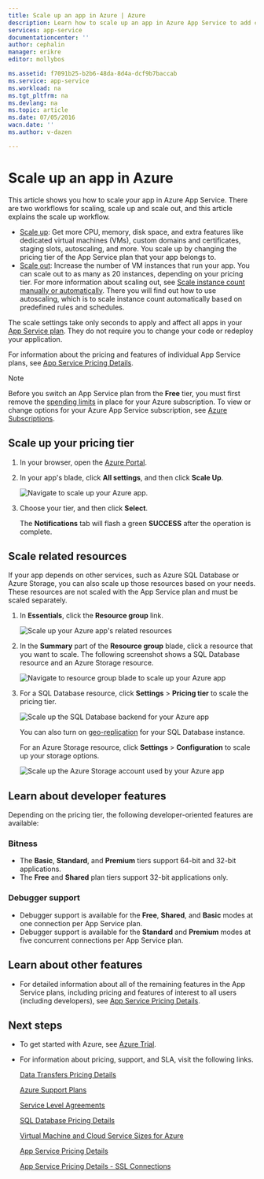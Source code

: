 ```yaml
---
title: Scale up an app in Azure | Azure
description: Learn how to scale up an app in Azure App Service to add capacity and features.
services: app-service
documentationcenter: ''
author: cephalin
manager: erikre
editor: mollybos

ms.assetid: f7091b25-b2b6-48da-8d4a-dcf9b7baccab
ms.service: app-service
ms.workload: na
ms.tgt_pltfrm: na
ms.devlang: na
ms.topic: article
ms.date: 07/05/2016
wacn.date: ''
ms.author: v-dazen

---
```

# Scale up an app in Azure
This article shows you how to scale your app in Azure App Service. There are two workflows for scaling, scale up and scale out, and this article explains the scale up workflow.

* [Scale up](https://en.wikipedia.org/wiki/Scalability#Horizontal_and_vertical_scaling): Get more CPU, memory, disk space, and extra features
  like dedicated virtual machines (VMs), custom domains and certificates, staging slots, autoscaling, and more. You scale up by changing the pricing tier of the
  App Service plan that your app belongs to.
* [Scale out](https://en.wikipedia.org/wiki/Scalability#Horizontal_and_vertical_scaling): Increase the number of VM instances that run your app.
  You can scale out to as many as 20 instances, depending on your pricing tier. For more information about scaling out, see
  [Scale instance count manually or automatically](../monitoring-and-diagnostics/insights-how-to-scale.md). There you will find out how
  to use autoscaling, which is to scale instance count automatically based on predefined rules and schedules.

The scale settings take only seconds to apply and affect all apps in your [App Service plan](../app-service/azure-web-sites-web-hosting-plans-in-depth-overview.md).
They do not require you to change your code or redeploy your application.

For information about the pricing and features of individual App Service plans, see [App Service Pricing Details](https://www.azure.cn/pricing/details/app-service/).  

> [!NOTE]
> Before you switch an App Service plan from the **Free** tier, you must first remove the [spending limits](https://www.azure.cn/pricing/spending-limits/) in place for your Azure subscription. To view or change options for your Azure App Service subscription, see [Azure Subscriptions][azuresubscriptions].
> 
> 

<a name="scalingsharedorbasic"></a>
## <a name="scalingstandard"></a> Scale up your pricing tier
1. In your browser, open the [Azure Portal][portal].
2. In your app's blade, click **All settings**, and then click **Scale Up**.

    ![Navigate to scale up your Azure app.][ChooseWHP]
3. Choose your tier, and then click **Select**.

    The **Notifications** tab will flash a green **SUCCESS** after the operation is complete.

## <a name="ScalingSQLServer"></a> Scale related resources
If your app depends on other services, such as Azure SQL Database or Azure Storage, you can also scale up those resources
based on your needs. These resources are not scaled with the App Service plan and must be scaled separately.

1. In **Essentials**, click the **Resource group** link.

    ![Scale up your Azure app's related resources](./media/web-sites-scale/RGEssentialsLink.png)
2. In the **Summary** part of the **Resource group** blade, click a resource that you want to scale. The following screenshot
   shows a SQL Database resource and an Azure Storage resource.

    ![Navigate to resource group blade to scale up your Azure app](./media/web-sites-scale/ResourceGroup.png)
3. For a SQL Database resource, click **Settings** > **Pricing tier** to scale the pricing tier.

    ![Scale up the SQL Database backend for your Azure app](./media/web-sites-scale/ScaleDatabase.png)

    You can also turn on [geo-replication](../sql-database/sql-database-geo-replication-overview.md) for your SQL Database instance.

    For an Azure Storage resource, click **Settings** > **Configuration** to scale up your storage options.

    ![Scale up the Azure Storage account used by your Azure app](./media/web-sites-scale/ScaleStorage.png)

## <a name="devfeatures"></a> Learn about developer features
Depending on the pricing tier, the following developer-oriented features are available:

### Bitness
* The **Basic**, **Standard**, and **Premium** tiers support 64-bit and 32-bit applications.
* The **Free** and **Shared** plan tiers support 32-bit applications only.

### Debugger support
* Debugger support is available for the **Free**, **Shared**, and **Basic** modes at one connection per App Service plan.
* Debugger support is available for the **Standard** and **Premium** modes at five concurrent connections per App Service plan.

## <a name="OtherFeatures"></a> Learn about other features
* For detailed information about all of the remaining features in the App Service plans, including pricing and features of interest to all users (including developers), see [App Service Pricing Details](https://www.azure.cn/pricing/details/app-service/).

## <a name="Next Steps"></a> Next steps
* To get started with Azure, see [Azure Trial](https://www.azure.cn/pricing/1rmb-trial/).
* For information about pricing, support, and SLA, visit the following links.

    [Data Transfers Pricing Details](https://www.azure.cn/pricing/details/data-transfer/)

    [Azure Support Plans](https://www.azure.cn/support/plans/)

    [Service Level Agreements](https://www.azure.cn/support/legal/sla/)

    [SQL Database Pricing Details](https://www.azure.cn/pricing/details/sql-database/)

    [Virtual Machine and Cloud Service Sizes for Azure][vmsizes]

    [App Service Pricing Details](https://www.azure.cn/pricing/details/app-service/)

    [App Service Pricing Details - SSL Connections](https://www.azure.cn/pricing/details/app-service/)

<!-- LINKS -->
[vmsizes]:https://www.azure.cn/pricing/details/app-service/
[SQLaccountsbilling]:https://www.azure.cn/pricing/details/sql-database/
[azuresubscriptions]:https://account.windowsazure.cn/subscriptions
[portal]: https://portal.azure.cn/

<!-- IMAGES -->
[ChooseWHP]: ./media/web-sites-scale/scale1ChooseWHP.png
[ChooseBasicInstances]: ./media/web-sites-scale/scale2InstancesBasic.png
[SaveButton]: ./media/web-sites-scale/05SaveButton.png
[BasicComplete]: ./media/web-sites-scale/06BasicComplete.png
[ScaleStandard]: ./media/web-sites-scale/scale3InstancesStandard.png
[Autoscale]: ./media/web-sites-scale/scale4AutoScale.png
[SetTargetMetrics]: ./media/web-sites-scale/scale5AutoScaleTargetMetrics.png
[SetFirstRule]: ./media/web-sites-scale/scale6AutoScaleFirstRule.png
[SetSecondRule]: ./media/web-sites-scale/scale7AutoScaleSecondRule.png
[SetThirdRule]: ./media/web-sites-scale/scale8AutoScaleThirdRule.png
[SetRulesFinal]: ./media/web-sites-scale/scale9AutoScaleFinal.png
[ResourceGroup]: ./media/web-sites-scale/scale10ResourceGroup.png
[ScaleDatabase]: ./media/web-sites-scale/scale11SQLScale.png
[GeoReplication]: ./media/web-sites-scale/scale12SQLGeoReplication.png